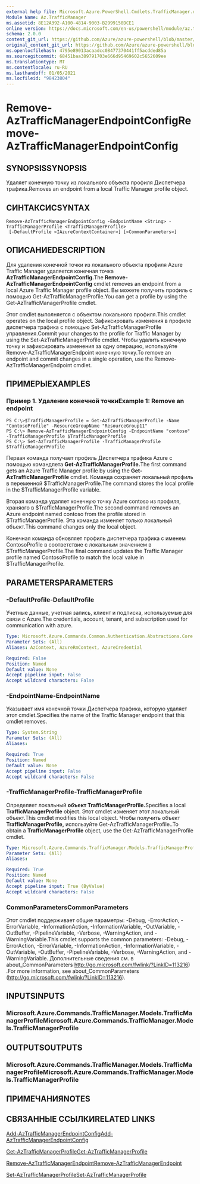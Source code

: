 ```yaml
---
external help file: Microsoft.Azure.PowerShell.Cmdlets.TrafficManager.dll-Help.xml
Module Name: Az.TrafficManager
ms.assetid: 8E12A392-A100-4814-9003-B2999150DCE1
online version: https://docs.microsoft.com/en-us/powershell/module/az.trafficmanager/remove-aztrafficmanagerendpointconfig
schema: 2.0.0
content_git_url: https://github.com/Azure/azure-powershell/blob/master/src/TrafficManager/TrafficManager/help/Remove-AzTrafficManagerEndpointConfig.md
original_content_git_url: https://github.com/Azure/azure-powershell/blob/master/src/TrafficManager/TrafficManager/help/Remove-AzTrafficManagerEndpointConfig.md
ms.openlocfilehash: 4795e89013acaadcc08477370441ff5acdded85a
ms.sourcegitcommit: 68451baa389791703e666d95469602c5652609ee
ms.translationtype: MT
ms.contentlocale: ru-RU
ms.lasthandoff: 01/05/2021
ms.locfileid: "98423804"
---
```

# <span data-ttu-id="d5b6c-101">Remove-AzTrafficManagerEndpointConfig</span><span class="sxs-lookup"><span data-stu-id="d5b6c-101">Remove-AzTrafficManagerEndpointConfig</span></span>

## <span data-ttu-id="d5b6c-102">SYNOPSIS</span><span class="sxs-lookup"><span data-stu-id="d5b6c-102">SYNOPSIS</span></span>
<span data-ttu-id="d5b6c-103">Удаляет конечную точку из локального объекта профиля Диспетчера трафика.</span><span class="sxs-lookup"><span data-stu-id="d5b6c-103">Removes an endpoint from a local Traffic Manager profile object.</span></span>

## <span data-ttu-id="d5b6c-104">СИНТАКСИС</span><span class="sxs-lookup"><span data-stu-id="d5b6c-104">SYNTAX</span></span>

```
Remove-AzTrafficManagerEndpointConfig -EndpointName <String> -TrafficManagerProfile <TrafficManagerProfile>
 [-DefaultProfile <IAzureContextContainer>] [<CommonParameters>]
```

## <span data-ttu-id="d5b6c-105">ОПИСАНИЕ</span><span class="sxs-lookup"><span data-stu-id="d5b6c-105">DESCRIPTION</span></span>
<span data-ttu-id="d5b6c-106">Для удаления конечной точки из локального объекта профиля Azure Traffic Manager удаляется конечная точка **AzTrafficManagerEndpointConfig.**</span><span class="sxs-lookup"><span data-stu-id="d5b6c-106">The **Remove-AzTrafficManagerEndpointConfig** cmdlet removes an endpoint from a local Azure Traffic Manager profile object.</span></span>
<span data-ttu-id="d5b6c-107">Вы можете получить профиль с помощью Get-AzTrafficManagerProfile.</span><span class="sxs-lookup"><span data-stu-id="d5b6c-107">You can get a profile by using the Get-AzTrafficManagerProfile cmdlet.</span></span>

<span data-ttu-id="d5b6c-108">Этот cmdlet выполняется с объектом локального профиля.</span><span class="sxs-lookup"><span data-stu-id="d5b6c-108">This cmdlet operates on the local profile object.</span></span>
<span data-ttu-id="d5b6c-109">Зафиксировать изменения в профиле диспетчера трафика с помощью Set-AzTrafficManagerProfile управления.</span><span class="sxs-lookup"><span data-stu-id="d5b6c-109">Commit your changes to the profile for Traffic Manager by using the Set-AzTrafficManagerProfile cmdlet.</span></span>
<span data-ttu-id="d5b6c-110">Чтобы удалить конечную точку и зафиксировать изменения за одну операцию, используйте Remove-AzTrafficManagerEndpoint конечную точку.</span><span class="sxs-lookup"><span data-stu-id="d5b6c-110">To remove an endpoint and commit changes in a single operation, use the Remove-AzTrafficManagerEndpoint cmdlet.</span></span>

## <span data-ttu-id="d5b6c-111">ПРИМЕРЫ</span><span class="sxs-lookup"><span data-stu-id="d5b6c-111">EXAMPLES</span></span>

### <span data-ttu-id="d5b6c-112">Пример 1. Удаление конечной точки</span><span class="sxs-lookup"><span data-stu-id="d5b6c-112">Example 1: Remove an endpoint</span></span>
```
PS C:\>$TrafficManagerProfile = Get-AzTrafficManagerProfile -Name "ContosoProfile" -ResourceGroupName "ResourceGroup11"
PS C:\> Remove-AzTrafficManagerEndpointConfig -EndpointName "contoso" -TrafficManagerProfile $TrafficManagerProfile 
PS C:\> Set-AzTrafficManagerProfile -TrafficManagerProfile $TrafficManagerProfile
```

<span data-ttu-id="d5b6c-113">Первая команда получает профиль Диспетчера трафика Azure с помощью командлета **Get-AzTrafficManagerProfile.**</span><span class="sxs-lookup"><span data-stu-id="d5b6c-113">The first command gets an Azure Traffic Manager profile by using the **Get-AzTrafficManagerProfile** cmdlet.</span></span>
<span data-ttu-id="d5b6c-114">Команда сохраняет локальный профиль в переменной $TrafficManagerProfile.</span><span class="sxs-lookup"><span data-stu-id="d5b6c-114">The command stores the local profile in the $TrafficManagerProfile variable.</span></span>

<span data-ttu-id="d5b6c-115">Вторая команда удаляет конечную точку Azure contoso из профиля, храняого в $TrafficManagerProfile.</span><span class="sxs-lookup"><span data-stu-id="d5b6c-115">The second command removes an Azure endpoint named contoso from the profile stored in $TrafficManagerProfile.</span></span>
<span data-ttu-id="d5b6c-116">Эта команда изменяет только локальный объект.</span><span class="sxs-lookup"><span data-stu-id="d5b6c-116">This command changes only the local object.</span></span>

<span data-ttu-id="d5b6c-117">Конечная команда обновляет профиль диспетчера трафика с именем ContosoProfile в соответствие с локальным значением в $TrafficManagerProfile.</span><span class="sxs-lookup"><span data-stu-id="d5b6c-117">The final command updates the Traffic Manager profile named ContosoProfile to match the local value in $TrafficManagerProfile.</span></span>

## <span data-ttu-id="d5b6c-118">PARAMETERS</span><span class="sxs-lookup"><span data-stu-id="d5b6c-118">PARAMETERS</span></span>

### <span data-ttu-id="d5b6c-119">-DefaultProfile</span><span class="sxs-lookup"><span data-stu-id="d5b6c-119">-DefaultProfile</span></span>
<span data-ttu-id="d5b6c-120">Учетные данные, учетная запись, клиент и подписка, используемые для связи с Azure.</span><span class="sxs-lookup"><span data-stu-id="d5b6c-120">The credentials, account, tenant, and subscription used for communication with azure.</span></span>

```yaml
Type: Microsoft.Azure.Commands.Common.Authentication.Abstractions.Core.IAzureContextContainer
Parameter Sets: (All)
Aliases: AzContext, AzureRmContext, AzureCredential

Required: False
Position: Named
Default value: None
Accept pipeline input: False
Accept wildcard characters: False
```

### <span data-ttu-id="d5b6c-121">-EndpointName</span><span class="sxs-lookup"><span data-stu-id="d5b6c-121">-EndpointName</span></span>
<span data-ttu-id="d5b6c-122">Указывает имя конечной точки Диспетчера трафика, которую удаляет этот cmdlet.</span><span class="sxs-lookup"><span data-stu-id="d5b6c-122">Specifies the name of the Traffic Manager endpoint that this cmdlet removes.</span></span>

```yaml
Type: System.String
Parameter Sets: (All)
Aliases:

Required: True
Position: Named
Default value: None
Accept pipeline input: False
Accept wildcard characters: False
```

### <span data-ttu-id="d5b6c-123">-TrafficManagerProfile</span><span class="sxs-lookup"><span data-stu-id="d5b6c-123">-TrafficManagerProfile</span></span>
<span data-ttu-id="d5b6c-124">Определяет локальный **объект TrafficManagerProfile.**</span><span class="sxs-lookup"><span data-stu-id="d5b6c-124">Specifies a local **TrafficManagerProfile** object.</span></span>
<span data-ttu-id="d5b6c-125">Этот cmdlet изменяет этот локальный объект.</span><span class="sxs-lookup"><span data-stu-id="d5b6c-125">This cmdlet modifies this local object.</span></span>
<span data-ttu-id="d5b6c-126">Чтобы получить объект **TrafficManagerProfile,** используйте Get-AzTrafficManagerProfile..</span><span class="sxs-lookup"><span data-stu-id="d5b6c-126">To obtain a **TrafficManagerProfile** object, use the Get-AzTrafficManagerProfile cmdlet.</span></span>

```yaml
Type: Microsoft.Azure.Commands.TrafficManager.Models.TrafficManagerProfile
Parameter Sets: (All)
Aliases:

Required: True
Position: Named
Default value: None
Accept pipeline input: True (ByValue)
Accept wildcard characters: False
```

### <span data-ttu-id="d5b6c-127">CommonParameters</span><span class="sxs-lookup"><span data-stu-id="d5b6c-127">CommonParameters</span></span>
<span data-ttu-id="d5b6c-128">Этот cmdlet поддерживает общие параметры: -Debug, -ErrorAction, -ErrorVariable, -InformationAction, -InformationVariable, -OutVariable, -OutBuffer, -PipelineVariable, -Verbose, -WarningAction, and -WarningVariable.</span><span class="sxs-lookup"><span data-stu-id="d5b6c-128">This cmdlet supports the common parameters: -Debug, -ErrorAction, -ErrorVariable, -InformationAction, -InformationVariable, -OutVariable, -OutBuffer, -PipelineVariable, -Verbose, -WarningAction, and -WarningVariable.</span></span> <span data-ttu-id="d5b6c-129">Дополнительные сведения см. в about_CommonParameters http://go.microsoft.com/fwlink/?LinkID=113216) .</span><span class="sxs-lookup"><span data-stu-id="d5b6c-129">For more information, see about_CommonParameters (http://go.microsoft.com/fwlink/?LinkID=113216).</span></span>

## <span data-ttu-id="d5b6c-130">INPUTS</span><span class="sxs-lookup"><span data-stu-id="d5b6c-130">INPUTS</span></span>

### <span data-ttu-id="d5b6c-131">Microsoft.Azure.Commands.TrafficManager.Models.TrafficManagerProfile</span><span class="sxs-lookup"><span data-stu-id="d5b6c-131">Microsoft.Azure.Commands.TrafficManager.Models.TrafficManagerProfile</span></span>

## <span data-ttu-id="d5b6c-132">OUTPUTS</span><span class="sxs-lookup"><span data-stu-id="d5b6c-132">OUTPUTS</span></span>

### <span data-ttu-id="d5b6c-133">Microsoft.Azure.Commands.TrafficManager.Models.TrafficManagerProfile</span><span class="sxs-lookup"><span data-stu-id="d5b6c-133">Microsoft.Azure.Commands.TrafficManager.Models.TrafficManagerProfile</span></span>

## <span data-ttu-id="d5b6c-134">ПРИМЕЧАНИЯ</span><span class="sxs-lookup"><span data-stu-id="d5b6c-134">NOTES</span></span>

## <span data-ttu-id="d5b6c-135">СВЯЗАННЫЕ ССЫЛКИ</span><span class="sxs-lookup"><span data-stu-id="d5b6c-135">RELATED LINKS</span></span>

[<span data-ttu-id="d5b6c-136">Add-AzTrafficManagerEndpointConfig</span><span class="sxs-lookup"><span data-stu-id="d5b6c-136">Add-AzTrafficManagerEndpointConfig</span></span>](./Add-AzTrafficManagerEndpointConfig.md)

[<span data-ttu-id="d5b6c-137">Get-AzTrafficManagerProfile</span><span class="sxs-lookup"><span data-stu-id="d5b6c-137">Get-AzTrafficManagerProfile</span></span>](./Get-AzTrafficManagerProfile.md)

[<span data-ttu-id="d5b6c-138">Remove-AzTrafficManagerEndpoint</span><span class="sxs-lookup"><span data-stu-id="d5b6c-138">Remove-AzTrafficManagerEndpoint</span></span>](./Remove-AzTrafficManagerEndpoint.md)

[<span data-ttu-id="d5b6c-139">Set-AzTrafficManagerProfile</span><span class="sxs-lookup"><span data-stu-id="d5b6c-139">Set-AzTrafficManagerProfile</span></span>](./Set-AzTrafficManagerProfile.md)


